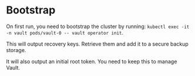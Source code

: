 # Bootstrap

On first run, you need to bootstrap the cluster by running: `kubectl exec -it -n
vault pods/vault-0 -- vault operator init`.

This will output recovery keys. Retrieve them and add it to a secure backup
storage.

It will also output an initial root token. You need to keep this to manage
Vault.

